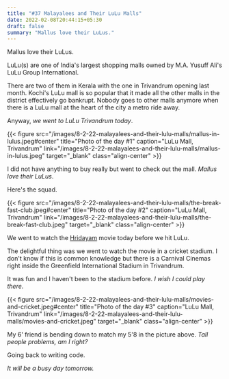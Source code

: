 ```yaml
---
title: "#37 Malayalees and Their LuLu Malls"
date: 2022-02-08T20:44:15+05:30
draft: false
summary: "Mallus love their LuLus."
---
```


Mallus love their LuLus.

LuLu(s) are one of India's largest shopping malls owned by M.A. Yusuff Ali's LuLu Group International.

There are two of them in Kerala with the one in Trivandrum opening last month. Kochi's LuLu mall is so popular that it made all the other malls in the district effectively go bankrupt. Nobody goes to other malls anymore when there is a LuLu mall at the heart of the city a metro ride away.

Anyway, _we went to LuLu Trivandrum today_.

{{< figure src="/images/8-2-22-malayalees-and-their-lulu-malls/mallus-in-lulus.jpeg#center" title="Photo of the day #1" caption="LuLu Mall, Trivandrum" link="/images/8-2-22-malayalees-and-their-lulu-malls/mallus-in-lulus.jpeg" target="_blank" class="align-center" >}}

I did not have anything to buy really but went to check out the mall. _Mallus love their LuLus_.

Here's the squad.

{{< figure src="/images/8-2-22-malayalees-and-their-lulu-malls/the-break-fast-club.jpeg#center" title="Photo of the day #2" caption="LuLu Mall, Trivandrum" link="/images/8-2-22-malayalees-and-their-lulu-malls/the-break-fast-club.jpeg" target="_blank" class="align-center" >}}

We went to watch the [Hridayam](https://en.wikipedia.org/wiki/Hridayam) movie today before we hit LuLu.

The delightful thing was we went to watch the movie in a cricket stadium. I don't know if this is common knowledge but there is a Carnival Cinemas right inside the Greenfield International Stadium in Trivandrum.

It was fun and I haven't been to the stadium before. _I wish I could play there_.

{{< figure src="/images/8-2-22-malayalees-and-their-lulu-malls/movies-and-cricket.jpeg#center" title="Photo of the day #3" caption="LuLu Mall, Trivandrum" link="/images/8-2-22-malayalees-and-their-lulu-malls/movies-and-cricket.jpeg" target="_blank" class="align-center" >}}

My 6' friend is bending down to match my 5'8 in the picture above. _Tall people problems, am I right?_

Going back to writing code.

_It will be a busy day tomorrow._
